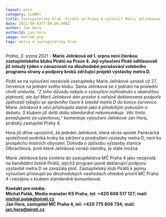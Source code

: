 ```yaml
---
layout: post
category: CLANKY
title: Zastupitelský klub  Pirátů na Praze 4 vyloučil Marii Jelínkovou
date: 2021-08-03T7:00:00.000Z
author: Jan Hora
authorId: jan.hora
image: metroD.png
tags: metro d zastupitelsky klub
---
```


*Praha, 3. srpna 2021* - **Marie Jelínková od 1. srpna není členkou zastupitelského klubu Pirátů na Praze 4. Její vyloučení Piráti odhlasovali již minulý týden v návaznosti na dlouhodobé porušování volebního programu strany a podpory kroků zdržující projekt výstavby metra D.** 

Piráti se na vyloučení nezávislé zastupitelky Marie Jelínkové usnesli už 27. července na jednání svého klubu. Sama Jelínková se z jednání na poslední chvíli omluvila. *“Z toho důvodu nebylo o vyloučení rozhodnuto s okamžitou platností, ale byl Marii Jelínkové dán prostor k veřejně deklarované podpoře zpětvzetí týkající se správního řízení k stavbě metra D do konce července. Marie Jelínková k věci přistoupila stejně jako k předešlým pokusům o debatu. S klubem již delší dobu standardně nekomunikuje. Věc tímto považujeme za uzavřenou,”*   komentuje vyloučení Jelínkové Jan Hora, pirátský zastupitel Prahy 4.

Hora již dříve upozornil, že jednání Jelínkové, která skrze spolek Pankrácká společnost podniká kroky ke zdržení a prodražení výstavby metra D, není ku prospěchu místních obyvatel. Dohoda o způsobu výstavby stanice Olbrachtova, proti které Jelínková vznáší námitky, je stále možná. 

Marie Jelínková byla zvolena do zastupitelstva MČ Praha 4 jako nezávislá na kandidátní listině Pirátů, jejichž program jasně deklarující podporu výstavbě metra D se zavázala plnit. Zastupitelský klub Pirátů k jejímu vyloučení přistoupil po dlouhodobých neshodách ohledně priorit MČ Praha 4 i nezájmu s klubem standardně komunikovat.

**Kontakt pro média:**<br>
**Michal Polák, Media manažer KS Praha, tel: +420 608 517 127; mail: michal.polak@pirati.cz**<br>
**Jan Hora, zastupitel MČ Praha 4, tel: +420 775 608 734; mail: jan.hora@pirati.cz**<br>
